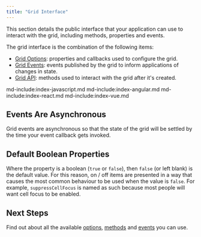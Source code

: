 ```yaml
---
title: "Grid Interface" 
---
```


This section details the public interface that your application can use to interact with the grid, including methods, properties and events.
 
The grid interface is the combination of the following items:
 
- [Grid Options](/grid-options/): properties and callbacks used to configure the grid.
- [Grid Events](/grid-events/): events published by the grid to inform applications of changes in state.
- [Grid API](/grid-api/): methods used to interact with the grid after it's created.
    
md-include:index-javascript.md
md-include:index-angular.md
md-include:index-react.md
md-include:index-vue.md

## Events Are Asynchronous
 
Grid events are asynchronous so that the state of the grid will be settled by the time your event callback gets invoked.

## Default Boolean Properties

Where the property is a boolean (`true` or `false`), then `false` (or left blank) is the default value. For this reason, on / off items are presented in a way that causes the most common behaviour to be used when the value is `false`. For example, `suppressCellFocus` is named as such because most people will want cell focus to be enabled.

## Next Steps

 Find out about all the available [options](/grid-options/), [methods](/grid-api/) and [events](/grid-events/) you can use.
